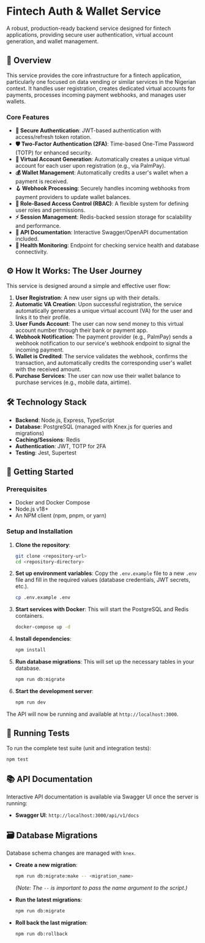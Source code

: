 # Fintech Auth & Wallet Service

A robust, production-ready backend service designed for fintech applications, providing secure user authentication, virtual account generation, and wallet management.

## 🌟 Overview

This service provides the core infrastructure for a fintech application, particularly one focused on data vending or similar services in the Nigerian context. It handles user registration, creates dedicated virtual accounts for payments, processes incoming payment webhooks, and manages user wallets.

### Core Features

-   **🔐 Secure Authentication**: JWT-based authentication with access/refresh token rotation.
-   **🛡️ Two-Factor Authentication (2FA)**: Time-based One-Time Password (TOTP) for enhanced security.
-   **🏦 Virtual Account Generation**: Automatically creates a unique virtual account for each user upon registration (e.g., via PalmPay).
-   **💰 Wallet Management**: Automatically credits a user's wallet when a payment is received.
-   **🪝 Webhook Processing**: Securely handles incoming webhooks from payment providers to update wallet balances.
-   **👥 Role-Based Access Control (RBAC)**: A flexible system for defining user roles and permissions.
-   **⚡ Session Management**: Redis-backed session storage for scalability and performance.
-   **📄 API Documentation**: Interactive Swagger/OpenAPI documentation included.
-   **🏥 Health Monitoring**: Endpoint for checking service health and database connectivity.

## ⚙️ How It Works: The User Journey

This service is designed around a simple and effective user flow:

1.  **User Registration**: A new user signs up with their details.
2.  **Automatic VA Creation**: Upon successful registration, the service automatically generates a unique virtual account (VA) for the user and links it to their profile.
3.  **User Funds Account**: The user can now send money to this virtual account number through their bank or payment app.
4.  **Webhook Notification**: The payment provider (e.g., PalmPay) sends a webhook notification to our service's webhook endpoint to signal the incoming payment.
5.  **Wallet is Credited**: The service validates the webhook, confirms the transaction, and automatically credits the corresponding user's wallet with the received amount.
6.  **Purchase Services**: The user can now use their wallet balance to purchase services (e.g., mobile data, airtime).

## 🛠️ Technology Stack

-   **Backend**: Node.js, Express, TypeScript
-   **Database**: PostgreSQL (managed with Knex.js for queries and migrations)
-   **Caching/Sessions**: Redis
-   **Authentication**: JWT, TOTP for 2FA
-   **Testing**: Jest, Supertest

## 🚀 Getting Started

### Prerequisites

-   Docker and Docker Compose
-   Node.js v18+
-   An NPM client (npm, pnpm, or yarn)

### Setup and Installation

1.  **Clone the repository**:
    ```bash
    git clone <repository-url>
    cd <repository-directory>
    ```

2.  **Set up environment variables**:
    Copy the `.env.example` file to a new `.env` file and fill in the required values (database credentials, JWT secrets, etc.).
    ```bash
    cp .env.example .env
    ```

3.  **Start services with Docker**:
    This will start the PostgreSQL and Redis containers.
    ```bash
    docker-compose up -d
    ```

4.  **Install dependencies**:
    ```bash
    npm install
    ```

5.  **Run database migrations**:
    This will set up the necessary tables in your database.
    ```bash
    npm run db:migrate
    ```

6.  **Start the development server**:
    ```bash
    npm run dev
    ```

The API will now be running and available at `http://localhost:3000`.

## 🧪 Running Tests

To run the complete test suite (unit and integration tests):

```bash
npm test
```

## 📚 API Documentation

Interactive API documentation is available via Swagger UI once the server is running:

-   **Swagger UI**: `http://localhost:3000/api/v1/docs`

## 🗃️ Database Migrations

Database schema changes are managed with `knex`.

-   **Create a new migration**:
    ```bash
    npm run db:migrate:make -- <migration_name>
    ```
    *(Note: The `--` is important to pass the name argument to the script.)*

-   **Run the latest migrations**:
    ```bash
    npm run db:migrate
    ```

-   **Roll back the last migration**:
    ```bash
    npm run db:rollback
    ```